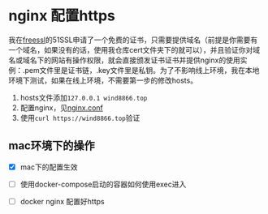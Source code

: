 # nginx 配置https

我在[freessl](https://freessl.cn/)的51SSL申请了一个免费的证书，只需要提供域名（前提是你需要有一个域名，如果没有的话，使用我仓库cert文件夹下的就可以），并且验证你对域名或域名下的网站有操作权限，就会直接颁发证书证书并提供nginx的使用实例：.pem文件里是证书链，.key文件里是私钥。为了不影响线上环境，我在本地环境下测试，如果在线上环境，不需要第一步的修改hosts。

1. hosts文件添加`127.0.0.1 wind8866.top`
2. 配置nginx，见[nginx.conf](./nginx.conf)
3. 使用`curl https://wind8866.top`验证
## mac环境下的操作

- [x] mac下的配置生效
- [ ] 使用docker-compose启动的容器如何使用exec进入
- [ ] docker nginx 配置好https




